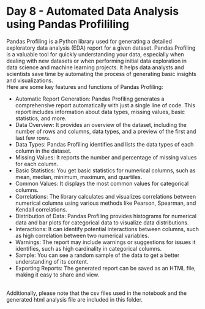 <h1>Day 8 - Automated Data Analysis using Pandas Profililing </h1>


Pandas Profiling is a Python library used for generating a detailed exploratory data analysis (EDA) report for a given dataset. 
Pandas Profiling is a valuable tool for quickly understanding your data, especially when dealing with new datasets or when performing initial data exploration in data science and machine learning projects. 
It helps data analysts and scientists save time by automating the process of generating basic insights and visualizations.
<br>
Here are some key features and functions of Pandas Profiling:<br>
<ul>
    <li>Automatic Report Generation: Pandas Profiling generates a comprehensive report automatically with just a single line of code. This report includes information about data types, missing values, basic statistics, and more.</li>
    <li>Data Overview: It provides an overview of the dataset, including the number of rows and columns, data types, and a preview of the first and last few rows.</li>
    <li>Data Types: Pandas Profiling identifies and lists the data types of each column in the dataset.</li>
    <li>Missing Values: It reports the number and percentage of missing values for each column.</li>
    <li>Basic Statistics: You get basic statistics for numerical columns, such as mean, median, minimum, maximum, and quartiles.</li>
    <li>Common Values: It displays the most common values for categorical columns.</li>
    <li>Correlations: The library calculates and visualizes correlations between numerical columns using various methods like Pearson, Spearman, and Kendall correlations.</li>
    <li>Distribution of Data: Pandas Profiling provides histograms for numerical data and bar plots for categorical data to visualize data distributions.</li>
    <li>Interactions: It can identify potential interactions between columns, such as high correlation between two numerical variables.</li>
    <li>Warnings: The report may include warnings or suggestions for issues it identifies, such as high cardinality in categorical columns.</li>
    <li>Sample: You can see a random sample of the data to get a better understanding of its content.</li>
    <li>Exporting Reports: The generated report can be saved as an HTML file, making it easy to share and view.</li>
</ul>

<br>
Additionally, please note that the csv files used in the notebook and the generated html analysis file are included in this folder.
